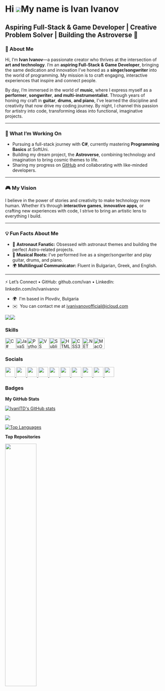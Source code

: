 Hi ![](https://user-images.githubusercontent.com/18350557/176309783-0785949b-9127-417c-8b55-ab5a4333674e.gif)My name is Ivan Ivanov
===================================================================================================================================

Aspiring Full-Stack & Game Developer | Creative Problem Solver | Building the Astroverse 🚀
-------------------------------------------------------------------------------------------

<h3>🌌 About Me</h3>
<p>Hi, I’m <b>Ivan Ivanov</b>—a passionate creator who thrives at the intersection of <b>art and technology</b>. I’m an <b>aspiring Full-Stack & Game Developer</b>, bringing the same dedication and innovation I’ve honed as a <b>singer/songwriter</b> into the world of programming. My mission is to craft engaging, interactive experiences that inspire and connect people.</p>
<p>By day, I’m immersed in the world of <b>music</b>, where I express myself as a <b>performer</b>, <b>songwriter</b>, <b>and multi-instrumentalist</b>. Through years of honing my craft in <b>guitar</b>, <b>drums</b>, <b>and piano</b>, I’ve learned the discipline and creativity that now drive my coding journey. By night, I channel this passion for artistry into code, transforming ideas into functional, imaginative projects.</p>
<hr>
<h3>🚀 What I’m Working On</h3>
<ul>
  <li>Pursuing a full-stack journey with <b>C#</b>, currently mastering <b>Programming Basics</b> at SoftUni.</li>
  <li>Building my dream project, the <b>Astroverse</b>, combining technology and imagination to bring cosmic themes to life.</li>
  <li>Sharing my progress on <a href="https://github.com/IvanITD" class="button">GitHub</a> and collaborating with like-minded developers.</li>
</ul>
<hr>
<h3>🎮 My Vision</h3>
<p>I believe in the power of stories and creativity to make technology more human. Whether it’s through <b>interactive games</b>, <b>innovative apps</b>, or crafting new experiences with code, I strive to bring an artistic lens to everything I build.</p>
<hr>
<h3>💡 Fun Facts About Me</h3>
<ul>
  <li>🌌 <b>Astronaut Fanatic:</b> Obsessed with astronaut themes and building the perfect Astro-related projects.</li>
  <li>🎵 <b>Musical Roots:</b> I’ve performed live as a singer/songwriter and play guitar, drums, and piano.</li>
  <li>🌍 <b>Multilingual Communicator:</b> Fluent in Bulgarian, Greek, and English.</li>
</ul>
<hr>
⚡ Let’s Connect
	•	GitHub: github.com/ivan
	•	LinkedIn: linkedin.com/in/ivanivanov

* 🌍  I'm based in Plovdiv, Bulgaria
* ✉️  You can contact me at [ivanivanovofficial@icloud.com](mailto:ivanivanovofficial@icloud.com)

<a href="https://www.github.com/IvanITD" target="_blank" rel="noreferrer"><img
src="https://img.shields.io/github/followers/IvanITD?logo=github&style=for-the-badge&color=f97316&labelColor=1e3a8a" /></a><a href="https://www.x.com/IvanITD78608" target="_blank" rel="noreferrer"><img
src="https://img.shields.io/twitter/follow/IvanITD78608?logo=twitter&style=for-the-badge&color=f97316&labelColor=1e3a8a"
/></a>

### Skills


<p align="left">
<a href="https://docs.microsoft.com/en-us/dotnet/csharp/" target="_blank" rel="noreferrer"><img src="https://raw.githubusercontent.com/danielcranney/readme-generator/main/public/icons/skills/csharp-colored.svg" width="36" height="36" alt="C#" /></a><a href="https://developer.mozilla.org/en-US/docs/Web/JavaScript" target="_blank" rel="noreferrer"><img src="https://raw.githubusercontent.com/danielcranney/readme-generator/main/public/icons/skills/javascript-colored.svg" width="36" height="36" alt="JavaScript" /></a><a href="https://www.python.org/" target="_blank" rel="noreferrer"><img src="https://raw.githubusercontent.com/danielcranney/readme-generator/main/public/icons/skills/python-colored.svg" width="36" height="36" alt="Python" /></a><a href="https://code.visualstudio.com/" target="_blank" rel="noreferrer"><img src="https://raw.githubusercontent.com/danielcranney/readme-generator/main/public/icons/skills/visualstudiocode.svg" width="36" height="36" alt="VS Code" /></a><a href="https://www.sublimetext.com/index2" target="_blank" rel="noreferrer"><img src="https://raw.githubusercontent.com/danielcranney/readme-generator/main/public/icons/skills/sublimetext.svg" width="36" height="36" alt="Sublime Text" /></a><a href="https://developer.mozilla.org/en-US/docs/Glossary/HTML5" target="_blank" rel="noreferrer"><img src="https://raw.githubusercontent.com/danielcranney/readme-generator/main/public/icons/skills/html5-colored.svg" width="36" height="36" alt="HTML5" /></a><a href="https://www.w3.org/TR/CSS/#css" target="_blank" rel="noreferrer"><img src="https://raw.githubusercontent.com/danielcranney/readme-generator/main/public/icons/skills/css3-colored.svg" width="36" height="36" alt="CSS3" /></a><a href="https://dotnet.microsoft.com/en-us/" target="_blank" rel="noreferrer"><img src="https://raw.githubusercontent.com/danielcranney/readme-generator/main/public/icons/skills/dot-net-colored.svg" width="36" height="36" alt=".NET" /></a><a href="https://apple.com" target="_blank" rel="noreferrer"><img src="https://raw.githubusercontent.com/danielcranney/readme-generator/main/public/icons/skills/macos-colored.svg" width="36" height="36" alt="MacOS" /></a>
</p>


### Socials

<p align="left"> <a href="https://www.dev.to/ivanitd" target="_blank" rel="noreferrer"> <picture> <source media="(prefers-color-scheme: dark)" srcset="https://raw.githubusercontent.com/danielcranney/readme-generator/main/public/icons/socials/devdotto-dark.svg" /> <source media="(prefers-color-scheme: light)" srcset="https://raw.githubusercontent.com/danielcranney/readme-generator/main/public/icons/socials/devdotto.svg" /> <img src="https://raw.githubusercontent.com/danielcranney/readme-generator/main/public/icons/socials/devdotto.svg" width="32" height="32" /> </picture> </a> <a href="https://discord.com/users/ivanivanov" target="_blank" rel="noreferrer"> <picture> <source media="(prefers-color-scheme: dark)" srcset="https://raw.githubusercontent.com/danielcranney/readme-generator/main/public/icons/socials/discord-dark.svg" /> <source media="(prefers-color-scheme: light)" srcset="https://raw.githubusercontent.com/danielcranney/readme-generator/main/public/icons/socials/discord.svg" /> <img src="https://raw.githubusercontent.com/danielcranney/readme-generator/main/public/icons/socials/discord.svg" width="32" height="32" /> </picture> </a> <a href="https://www.facebook.com/ivan78608" target="_blank" rel="noreferrer"> <picture> <source media="(prefers-color-scheme: dark)" srcset="https://raw.githubusercontent.com/danielcranney/readme-generator/main/public/icons/socials/facebook-dark.svg" /> <source media="(prefers-color-scheme: light)" srcset="https://raw.githubusercontent.com/danielcranney/readme-generator/main/public/icons/socials/facebook.svg" /> <img src="https://raw.githubusercontent.com/danielcranney/readme-generator/main/public/icons/socials/facebook.svg" width="32" height="32" /> </picture> </a> <a href="https://www.github.com/IvanITD" target="_blank" rel="noreferrer"> <picture> <source media="(prefers-color-scheme: dark)" srcset="https://raw.githubusercontent.com/danielcranney/readme-generator/main/public/icons/socials/github-dark.svg" /> <source media="(prefers-color-scheme: light)" srcset="https://raw.githubusercontent.com/danielcranney/readme-generator/main/public/icons/socials/github.svg" /> <img src="https://raw.githubusercontent.com/danielcranney/readme-generator/main/public/icons/socials/github.svg" width="32" height="32" /> </picture> </a> <a href="http://www.instagram.com/ivan_itd" target="_blank" rel="noreferrer"> <picture> <source media="(prefers-color-scheme: dark)" srcset="https://raw.githubusercontent.com/danielcranney/readme-generator/main/public/icons/socials/instagram-dark.svg" /> <source media="(prefers-color-scheme: light)" srcset="https://raw.githubusercontent.com/danielcranney/readme-generator/main/public/icons/socials/instagram.svg" /> <img src="https://raw.githubusercontent.com/danielcranney/readme-generator/main/public/icons/socials/instagram.svg" width="32" height="32" /> </picture> </a> <a href="https://www.linkedin.com/in/ivanivanovofficial" target="_blank" rel="noreferrer"> <picture> <source media="(prefers-color-scheme: dark)" srcset="https://raw.githubusercontent.com/danielcranney/readme-generator/main/public/icons/socials/linkedin-dark.svg" /> <source media="(prefers-color-scheme: light)" srcset="https://raw.githubusercontent.com/danielcranney/readme-generator/main/public/icons/socials/linkedin.svg" /> <img src="https://raw.githubusercontent.com/danielcranney/readme-generator/main/public/icons/socials/linkedin.svg" width="32" height="32" /> </picture> </a> <a href="https://www.stackoverflow.com/users/17320275/ivan-ivanov" target="_blank" rel="noreferrer"> <picture> <source media="(prefers-color-scheme: dark)" srcset="https://raw.githubusercontent.com/danielcranney/readme-generator/main/public/icons/socials/stackoverflow-dark.svg" /> <source media="(prefers-color-scheme: light)" srcset="https://raw.githubusercontent.com/danielcranney/readme-generator/main/public/icons/socials/stackoverflow.svg" /> <img src="https://raw.githubusercontent.com/danielcranney/readme-generator/main/public/icons/socials/stackoverflow.svg" width="32" height="32" /> </picture> </a> <a href="https://www.x.com/IvanITD78608" target="_blank" rel="noreferrer"> <picture> <source media="(prefers-color-scheme: dark)" srcset="https://raw.githubusercontent.com/danielcranney/readme-generator/main/public/icons/socials/twitter-dark.svg" /> <source media="(prefers-color-scheme: light)" srcset="https://raw.githubusercontent.com/danielcranney/readme-generator/main/public/icons/socials/twitter.svg" /> <img src="https://raw.githubusercontent.com/danielcranney/readme-generator/main/public/icons/socials/twitter.svg" width="32" height="32" /> </picture> </a> <a href="https://www.youtube.com/@IvanIvanov-Official" target="_blank" rel="noreferrer"> <picture> <source media="(prefers-color-scheme: dark)" srcset="https://raw.githubusercontent.com/danielcranney/readme-generator/main/public/icons/socials/youtube-dark.svg" /> <source media="(prefers-color-scheme: light)" srcset="https://raw.githubusercontent.com/danielcranney/readme-generator/main/public/icons/socials/youtube.svg" /> <img src="https://raw.githubusercontent.com/danielcranney/readme-generator/main/public/icons/socials/youtube.svg" width="32" height="32" /> </picture> </a> <a href="https://www.threads.net/@ivan_itd" target="_blank" rel="noreferrer"> <picture> <source media="(prefers-color-scheme: dark)" srcset="https://raw.githubusercontent.com/danielcranney/readme-generator/main/public/icons/socials/threads-dark.svg" /> <source media="(prefers-color-scheme: light)" srcset="https://raw.githubusercontent.com/danielcranney/readme-generator/main/public/icons/socials/threads.svg" /> <img src="https://raw.githubusercontent.com/danielcranney/readme-generator/main/public/icons/socials/threads.svg" width="32" height="32" /> </picture> </a></p>

### Badges

<b>My GitHub Stats</b>

<a href="http://www.github.com/IvanITD"><img src="https://github-readme-stats.vercel.app/api?username=IvanITD&show_icons=true&hide=&count_private=true&title_color=14b8a6&text_color=ffffff&icon_color=f97316&bg_color=1e3a8a&hide_border=true&show_icons=true" alt="IvanITD's GitHub stats" /></a>

<a href="http://www.github.com/IvanITD"><img src="https://github-readme-streak-stats.herokuapp.com/?user=IvanITD&stroke=ffffff&background=1e3a8a&ring=14b8a6&fire=14b8a6&currStreakNum=ffffff&currStreakLabel=14b8a6&sideNums=ffffff&sideLabels=ffffff&dates=ffffff&hide_border=true" /></a>

<a href="https://github.com/IvanITD" align="left"><img src="https://github-readme-stats.vercel.app/api/top-langs/?username=IvanITD&langs_count=10&title_color=14b8a6&text_color=ffffff&icon_color=f97316&bg_color=1e3a8a&hide_border=true&locale=en&custom_title=Top%20%Languages" alt="Top Languages" /></a>

<b>Top Repositories</b>

<div width="100%" align="center"><a href="https://github.com/IvanITD/SoftUni-2025" align="left"><img align="left" width="45%" src="https://github-readme-stats.vercel.app/api/pin/?username=IvanITD&repo=SoftUni-2025&title_color=14b8a6&text_color=ffffff&icon_color=f97316&bg_color=1e3a8a&hide_border=true&locale=en" /></a></div><br /><br /><br /><br /><br /><br /><br />

